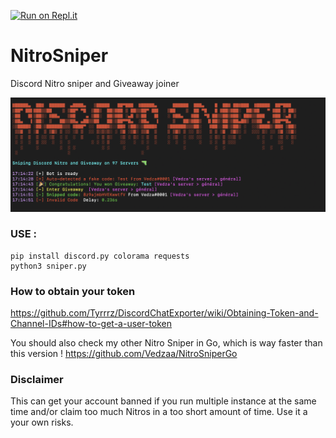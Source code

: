 [![Run on Repl.it](https://repl.it/badge/github/Vedzaa/NitroSniper)](https://repl.it/github/Vedzaa/NitroSniper)
# NitroSniper
Discord Nitro sniper and Giveaway joiner 

![Screenshot](screenshot.png)


### USE :
```
pip install discord.py colorama requests
python3 sniper.py
```

### How to obtain your token
https://github.com/Tyrrrz/DiscordChatExporter/wiki/Obtaining-Token-and-Channel-IDs#how-to-get-a-user-token

You should also check my other Nitro Sniper in Go, which is way faster than this version !
https://github.com/Vedzaa/NitroSniperGo

### Disclaimer
This can get your account banned if you run multiple instance at the same time and/or claim too much Nitros in a too short amount of time. Use it a your own risks.
